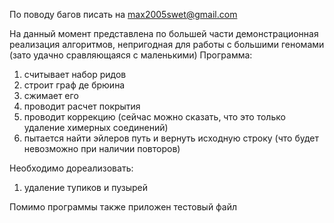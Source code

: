 По поводу багов писать на max2005swet@gmail.com

На данный момент представлена по большей части демонстрационная реализация алгоритмов, непригодная для работы с большими геномами (зато удачно сравляющаяся с маленькими)
Программа:
1. считывает набор ридов
2. строит граф де брюина
3. сжимает его
4. проводит расчет покрытия
5. проводит коррекцию (сейчас можно сказать, что это только удаление химерных соединений)
6. пытается найти эйлеров путь и вернуть исходную строку (что будет невозможно при наличии повторов)

Необходимо дореализовать:
1. удаление тупиков и пузырей

Помимо программы также приложен тестовый файл
